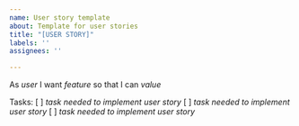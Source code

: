 ```yaml
---
name: User story template
about: Template for user stories
title: "[USER STORY]"
labels: ''
assignees: ''

---
```


As *user* I want *feature* so that I can *value*

Tasks:
[ ] *task needed to implement user story*
[ ] *task needed to implement user story*
[ ] *task needed to implement user story*
